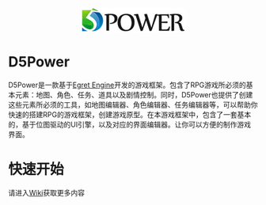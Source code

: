 <p align="center">
    <img src="./docs/logo.png"/>
</p>

# D5Power
D5Power是一款基于[Egret Engine](http://www.egret.com)开发的游戏框架。包含了RPG游戏所必须的基本元素：地图、角色、任务、道具以及剧情控制。同时，D5Power也提供了创建这些元素所必须的工具，如地图编辑器、角色编辑器、任务编辑器等，可以帮助你快速的搭建RPG的游戏框架，创建游戏原型。在本游戏框架中，包含了一套基本的，基于位图驱动的UI引擎，以及对应的界面编辑器。让你可以方便的制作游戏界面。

# 快速开始

请进入[Wiki](https://github.com/D5PowerStudio/D5Power/wiki)获取更多内容

